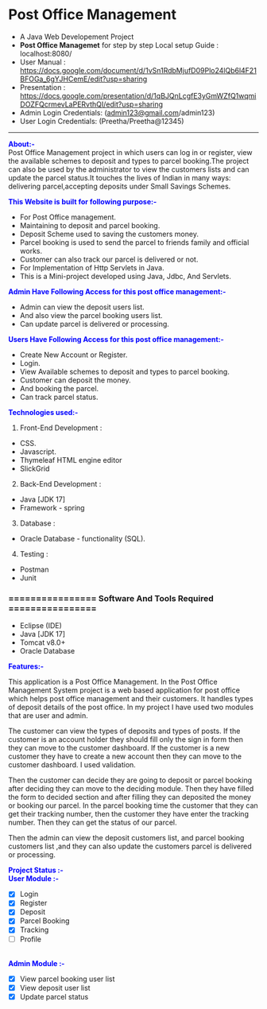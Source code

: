 # Post Office Management 
- A Java Web Developement Project
- **Post Office Managemet** for step by step Local
 setup Guide : localhost:8080/
- User Manual : https://docs.google.com/document/d/1vSn1RdbMjufD09Plo24lQb6l4F21BFOGa_6gYJHCemE/edit?usp=sharing
- Presentation : https://docs.google.com/presentation/d/1qBJQnLcgfE3yGmWZfQ1wqmiDOZFQcrmevLaPERvthQI/edit?usp=sharing
- Admin Login Credentials: (admin123@gmail.com/admin123)
- User Login Credentials: (Preetha/Preetha@12345)
<hr>

<strong style="color:blue">**About:-**</strong>
<br>
 Post Office Management project in which users can log in or register, view the available schemes to deposit and types to parcel booking.The project can also be used by the administrator to view the customers lists and can update the parcel status.It touches the lives of Indian in many ways: delivering parcel,accepting deposits under Small Savings Schemes.
	


<span style="color:blue">**This Website is built for following purpose:-**</span><br>
- For Post Office management.
- Maintaining to deposit and parcel booking.
- Deposit Scheme used to saving the customers money.
- Parcel booking is used to send the parcel to friends family and official works.
- Customer can also track our parcel is delivered or not.
- For Implementation of Http Servlets in Java.
- This is a Mini-project developed using Java, Jdbc, And Servlets.

<span style="color:blue">**Admin Have Following Access for this post office management:-**</span>
- Admin can view the deposit users list.
- And also view the parcel booking users list.
- Can update parcel is delivered or processing.

<span style="color:blue">**Users Have Following Access for this post office management:-**</span>
- Create New Account or Register.
- Login.
- View Available schemes to deposit and types to parcel booking.
- Customer can deposit the money.
- And booking the parcel.
- Can track parcel status.

<strong style="color:blue">Technologies used:-</strong>
1. Front-End Development :
- CSS.
- Javascript.
- Thymeleaf HTML engine editor
- SlickGrid

2. Back-End Development :
- Java [JDK 17]
- Framework - spring

3. Database :
- Oracle Database - functionality (SQL).

4. Testing :
- Postman
- Junit


### ================ Software And Tools Required ================
- Eclipse (IDE)
- Java [JDK 17]
- Tomcat v8.0+
- Oracle Database

<strong style="color:blue"> Features:-</strong>
 
This application is a Post Office Management. In the Post Office Management System project is a web based application for post office which  helps post office management and their customers. It handles  types of deposit details of the post office. In my project I have used two modules that are user and admin.

The customer can view the types of deposits and types of posts. If the customer is an account holder they should fill only the sign in form then they can move to the customer dashboard. If the customer is a new customer they have to create a new account then they can move to the customer dashboard. I used validation. 

Then the customer can  decide they are going to deposit or parcel booking after deciding they can move to the deciding module. Then they have filled the form to decided section and after filling they can deposited the money or booking our parcel. In the parcel booking time the customer that they can get their tracking number, then the customer they have enter the tracking number. Then they can get the status of our parcel.

Then the admin can  view the deposit customers list, and parcel booking customers list ,and they can also update the customers parcel is delivered or processing.


<span style="color:blue">**Project Status :-**</span>
<br> <span style="color:blue">**User Module :-**</span>
- [x] Login
- [x] Register
- [x] Deposit
- [x] Parcel Booking
- [x] Tracking
- [ ] Profile

<br> <span style="color:blue">**Admin Module :-**</span>
- [x] View parcel booking user list
- [x] View  deposit user list
- [x] Update parcel status